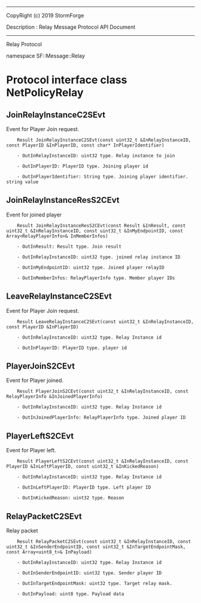 ﻿***
 
 CopyRight (c) 2019 StormForge
 
 Description : Relay Message Protocol API Document

***



Relay Protocol

namespace SF::Message::Relay


# Protocol interface class NetPolicyRelay
## JoinRelayInstanceC2SEvt
Event for Player Join request.

        Result JoinRelayInstanceC2SEvt(const uint32_t &InRelayInstanceID, const PlayerID &InPlayerID, const char* InPlayerIdentifier)

		- OutInRelayInstanceID: uint32 type. Relay instance to join

		- OutInPlayerID: PlayerID type. Joining player id

		- OutInPlayerIdentifier: String type. Joining player identifier. string value


## JoinRelayInstanceResS2CEvt
Event for joined player

        Result JoinRelayInstanceResS2CEvt(const Result &InResult, const uint32_t &InRelayInstanceID, const uint32_t &InMyEndpointID, const Array<RelayPlayerInfo>& InMemberInfos)

		- OutInResult: Result type. Join result

		- OutInRelayInstanceID: uint32 type. joined relay instance ID

		- OutInMyEndpointID: uint32 type. Joined player relayID

		- OutInMemberInfos: RelayPlayerInfo type. Member player IDs


## LeaveRelayInstanceC2SEvt
Event for Player Join request.

        Result LeaveRelayInstanceC2SEvt(const uint32_t &InRelayInstanceID, const PlayerID &InPlayerID)

		- OutInRelayInstanceID: uint32 type. Relay Instance id

		- OutInPlayerID: PlayerID type. player id


## PlayerJoinS2CEvt
Event for Player joined.

        Result PlayerJoinS2CEvt(const uint32_t &InRelayInstanceID, const RelayPlayerInfo &InJoinedPlayerInfo)

		- OutInRelayInstanceID: uint32 type. Relay Instance id

		- OutInJoinedPlayerInfo: RelayPlayerInfo type. Joined player ID


## PlayerLeftS2CEvt
Event for Player left.

        Result PlayerLeftS2CEvt(const uint32_t &InRelayInstanceID, const PlayerID &InLeftPlayerID, const uint32_t &InKickedReason)

		- OutInRelayInstanceID: uint32 type. Relay Instance id

		- OutInLeftPlayerID: PlayerID type. Left player ID

		- OutInKickedReason: uint32 type. Reason


## RelayPacketC2SEvt
Relay packet

        Result RelayPacketC2SEvt(const uint32_t &InRelayInstanceID, const uint32_t &InSenderEndpointID, const uint32_t &InTargetEndpointMask, const Array<uint8_t>& InPayload)

		- OutInRelayInstanceID: uint32 type. Relay Instance id

		- OutInSenderEndpointID: uint32 type. Sender player ID

		- OutInTargetEndpointMask: uint32 type. Target relay mask.

		- OutInPayload: uint8 type. Payload data








